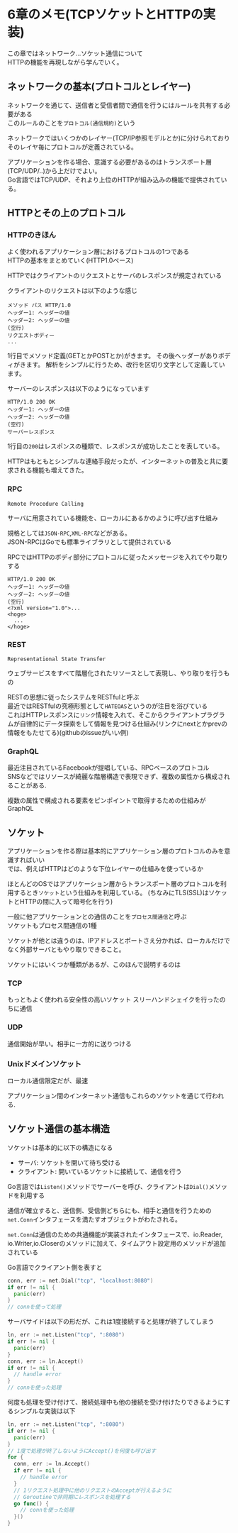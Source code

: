 # 6章のメモ(TCPソケットとHTTPの実装)

この章ではネットワーク...ソケット通信について  
HTTPの機能を再現しながら学んでいく。

## ネットワークの基本(プロトコルとレイヤー)

ネットワークを通じて、送信者と受信者間で通信を行うにはルールを共有する必要がある  
このルールのことを`プロトコル(通信規約)`という

ネットワークではいくつかのレイヤー(TCP/IP参照モデルとか)に分けられており  
そのレイヤ毎にプロトコルが定義されている。

アプリケーションを作る場合、意識する必要があるのはトランスポート層(TCP/UDP/..)から上だけでよい。  
Go言語ではTCP/UDP、それより上位のHTTPが組み込みの機能で提供されている。

## HTTPとその上のプロトコル

### HTTPのきほん

よく使われるアプリケーション層におけるプロトコルの1つである  
HTTPの基本をまとめていく(HTTP1.0ベース)

HTTPではクライアントのリクエストとサーバのレスポンスが規定されている

クライアントのリクエストは以下のような感じ
```HTTP
メソッド パス HTTP/1.0
ヘッダー1: ヘッダーの値
ヘッダー2: ヘッダーの値
(空行)
リクエストボディー
...
```

1行目でメソッド定義(GETとかPOSTとか)がきます。
その後ヘッダーがありボディがきます。
解析をシンプルに行うため、改行を区切り文字として定義しています。

サーバーのレスポンスは以下のようになっています
```HTTP
HTTP/1.0 200 OK
ヘッダー1: ヘッダーの値
ヘッダー2: ヘッダーの値
(空行)
サーバーレスポンス
```
1行目の`200`はレスポンスの種類で、レスポンスが成功したことを表している。  

HTTPはもともとシンプルな連絡手段だったが、インターネットの普及と共に要求される機能も増えてきた。

### RPC

`Remote Procedure Calling`

サーバに用意されている機能を、ローカルにあるかのように呼び出す仕組み

規格としては`JSON-RPC`,`XML-RPC`などがある。  
JSON-RPCはGoでも標準ライブラリとして提供されている

RPCではHTTPのボディ部分にプロトコルに従ったメッセージを入れてやり取りする
```HTTP
HTTP/1.0 200 OK
ヘッダー1: ヘッダーの値
ヘッダー2: ヘッダーの値
(空行)
<?xml version="1.0">...
<hoge>
  ...
</hoge>
```

### REST

`Representational State Transfer`

ウェブサービスをすベて階層化されたリソースとして表現し、やり取りを行うもの

RESTの思想に従ったシステムをRESTfulと呼ぶ  
最近ではRESTfulの究極形態として`HATEOAS`というのが注目を浴びている  
これはHTTPレスポンスに`リンク`情報を入れて、そこからクライアントプラグラムが自律的にデータ探索をして情報を見つける仕組み(リンクにnextとかprevの情報をもたせてる)(githubのissueがいい例)

### GraphQL

最近注目されているFacebookが提唱している、RPCベースのプロトコル  
SNSなどではリソースが綺麗な階層構造で表現できず、複数の属性から構成されることがある.

複数の属性で構成される要素をピンポイントで取得するための仕組みがGraphQL

## ソケット

アプリケーションを作る際は基本的にアプリケーション層のプロトコルのみを意識すればいい  
では、例えばHTTPはどのような下位レイヤーの仕組みを使っているか

ほとんどのOSではアプリケーション層からトランスポート層のプロトコルを利用するとき`ソケット`という仕組みを利用している。
(ちなみにTLS(SSL)はソケットとHTTPの間に入って暗号化を行う)

一般に他アプリケーションとの通信のことを`プロセス間通信`と呼ぶ  
ソケットもプロセス間通信の1種

ソケットが他とは違うのは、IPアドレスとポートさえ分かれば、ローカルだけでなく外部サーバともやり取りできること。

ソケットにはいくつか種類があるが、このほんで説明するのは

### TCP

もっともよく使われる安全性の高いソケット
スリーハンドシェイクを行ったのちに通信

### UDP

通信開始が早い。相手に一方的に送りつける

### Unixドメインソケット

ローカル通信限定だが、最速

アプリケーション間のインターネット通信もこれらのソケットを通じて行われる.

## ソケット通信の基本構造

ソケットは基本的に以下の構造になる

* サーバ: ソケットを開いて待ち受ける
* クライアント: 開いているソケットに接続して、通信を行う

Go言語では`Listen()`メソッドでサーバーを呼び、クライアントは`Dial()`メソッドを利用する

通信が確立すると、送信側、受信側どちらにも、相手と通信を行うための`net.Conn`インタフェースを満たすオブジェクトがわたされる。

`net.Conn`は通信のための共通機能が実装されたインタフェースで、io.Reader, io.Writer,io.Closerのメソッドに加えて、タイムアウト設定用のメソッドが追加されている

Go言語でクライアント側を表すと
```go
conn, err := net.Dial("tcp", "localhost:8080")
if err != nil {
  panic(err)
}
// connを使って処理
```

サーバサイドは以下の形だが、これは1度接続すると処理が終了してしまう
```go
ln, err := net.Listen("tcp", ":8080")
if err != nil {
  panic(err)
}
conn, err := ln.Accept()
if err != nil {
  // handle error
}
// connを使った処理
```


何度も処理を受け付けて、接続処理中も他の接続を受け付けたりできるようにするシンプルな実装は以下

```go
ln, err := net.Listen("tcp", ":8080")
if err != nil {
  panic(err)
}
// 1度で処理が終了しないようにAccept()を何度も呼び出す
for {
  conn, err := ln.Accept()
  if err != nil {
    // handle error
  }
  // 1リクエスト処理中に他のリクエストのAcceptが行えるように
  // Goroutineで非同期にレスポンスを処理する
  go func() {
    // connを使った処理
  }()
}
```
